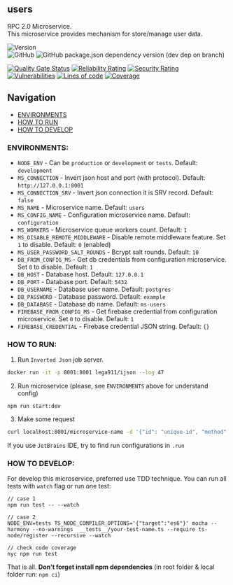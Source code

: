 users
-------------------

RPC 2.0 Microservice.  
This microservice provides mechanism for store/manage user data.

![Version](https://img.shields.io/badge/dynamic/json.svg?url=https%3A%2F%2Fraw.githubusercontent.com%2FLomray-Software%2Fmicroservices%2Fstaging%2Fmicroservices%2Fusers%2Fpackage.json&label=Staging%20version&query=$.version&colorB=blue)  
![GitHub](https://img.shields.io/github/license/Lomray-Software/microservices)
![GitHub package.json dependency version (dev dep on branch)](https://img.shields.io/github/package-json/dependency-version/Lomray-Software/microservices/dev/typescript/staging)

[![Quality Gate Status](https://sonarqube-proxy.lomray.com/status/microservices-users?token=3735196b93e535aeb8e06f388e7ed408)](https://sonarqube.lomray.com/dashboard?id=microservices-users)
[![Reliability Rating](https://sonarqube-proxy.lomray.com/reliability/microservices-users?token=3735196b93e535aeb8e06f388e7ed408)](https://sonarqube.lomray.com/dashboard?id=microservices-users)
[![Security Rating](https://sonarqube-proxy.lomray.com/security/microservices-users?token=3735196b93e535aeb8e06f388e7ed408)](https://sonarqube.lomray.com/dashboard?id=microservices-users)
[![Vulnerabilities](https://sonarqube-proxy.lomray.com/vulnerabilities/microservices-users?token=3735196b93e535aeb8e06f388e7ed408)](https://sonarqube.lomray.com/dashboard?id=microservices-users)
[![Lines of code](https://sonarqube-proxy.lomray.com/lines/microservices-users?token=3735196b93e535aeb8e06f388e7ed408)](https://sonarqube.lomray.com/dashboard?id=microservices-users)
[![Coverage](https://sonarqube-proxy.lomray.com/coverage/microservices-users?token=3735196b93e535aeb8e06f388e7ed408)](https://sonarqube.lomray.com/dashboard?id=microservices-users)

## Navigation
- [ENVIRONMENTS](#environments)
- [HOW TO RUN](#how-to-run)
- [HOW TO DEVELOP](#how-to-develop)

### <a id="environments"></a>ENVIRONMENTS:
- `NODE_ENV` - Can be `production` or `development` or `tests`. Default: `development`
- `MS_CONNECTION` - Invert json host and port (with protocol). Default: `http://127.0.0.1:8001`
- `MS_CONNECTION_SRV` - Invert json connection it is SRV record. Default: `false`
- `MS_NAME` - Microservice name. Default: `users`
- `MS_CONFIG_NAME` - Configuration microservice name. Default: `configuration` 
- `MS_WORKERS` - Microservice queue workers count. Default: `1`
- `MS_DISABLE_REMOTE_MIDDLEWARE` - Disable remote middleware feature. Set `1` to disable. Default: `0` (enabled)
- `MS_USER_PASSWORD_SALT_ROUNDS` - Bcrypt salt rounds. Default: `10`
- `DB_FROM_CONFIG_MS` - Get db credentials from configuration microservice. Set `0` to disable. Default: `1`
- `DB_HOST` - Database host. Default: `127.0.0.1`
- `DB_PORT` - Database port. Default: `5432`
- `DB_USERNAME` - Database user name. Default: `postgres`
- `DB_PASSWORD` - Database password. Default: `example`
- `DB_DATABASE` - Database db name. Default: `ms-users`
- `FIREBASE_FROM_CONFIG_MS` - Get firebase credential from configuration microservice. Set `0` to disable. Default: `1`
- `FIREBASE_CREDENTIAL` - Firebase credential JSON string. Default: `{}`

### <a id="how-to-run"></a>HOW TO RUN:
1. Run `Inverted Json` job server.
```bash
docker run -it -p 8001:8001 lega911/ijson --log 47
```
2. Run microservice (please, see `ENVIRONMENTS` above for understand config)
```
npm run start:dev
```
3. Make some request
```bash
curl localhost:8001/microservice-name -d '{"id": "unique-id", "method": "demo", "params": {}}'
```

If you use `JetBrains` IDE, try to find run configurations in `.run`

### <a id="how-to-develop"></a>HOW TO DEVELOP:
For develop this microservice, preferred use TDD technique.
You can run all tests with `watch` flag or run one test: 
```
// case 1
npm run test -- --watch

// case 2
NODE_ENV=tests TS_NODE_COMPILER_OPTIONS='{"target":"es6"}' mocha --harmony --no-warnings  __tests__/your-test-name.ts --require ts-node/register --recursive --watch

// check code coverage
nyc npm run test
```

That is all. **Don't forget install npm dependencies**
   (in root folder & local folder run:  `npm ci`)
